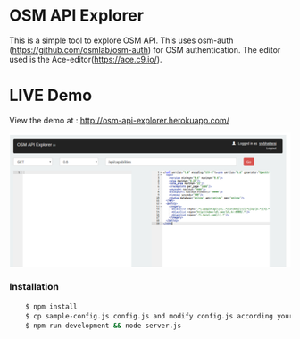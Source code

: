 # OSM API Explorer

This is a simple tool to explore OSM API. This uses osm-auth (https://github.com/osmlab/osm-auth) for OSM authentication. The editor used is the Ace-editor(https://ace.c9.io/).

# LIVE Demo

View the demo at : http://osm-api-explorer.herokuapp.com/

![Explorer Image](https://raw.githubusercontent.com/drklrd/osm-api-explorer/master/osm-api-explorer.png)

### Installation
```sh
    $ npm install
    $ cp sample-config.js config.js and modify config.js according your OSM app details (dev server)
    $ npm run development && node server.js
```
